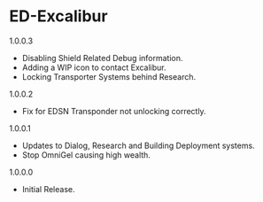 # ED-Excalibur
 
1.0.0.3
 * Disabling Shield Related Debug information.
 * Adding a WIP icon to contact Excalibur.
 * Locking Transporter Systems behind Research.
 
1.0.0.2
 * Fix for EDSN Transponder not unlocking correctly.
 
1.0.0.1
 * Updates to Dialog, Research and Building Deployment systems.
 * Stop OmniGel causing high wealth.

1.0.0.0
 * Initial Release.